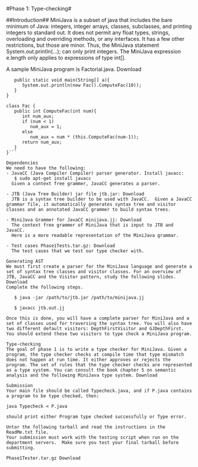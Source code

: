 #Phase 1: Type-checking#

##Introduction##
MiniJava is a subset of java that includes the bare minimum of Java: integers, integer arrays, classes, subclasses, and printing integers to standard out. It does not permit any float types, strings, overloading and overriding methods, or any interfaces. It has a few other restrictions, but those are minor. Thus, the MiniJava statement System.out.println(...); can only print integers. The MiniJava expression e.length only applies to expressions of type int[].

A sample MiniJava program is Factorial.java. Download

```class Factorial{
   public static void main(String[] a){
      System.out.println(new Fac().ComputeFac(10));
   }
}

class Fac {
   public int ComputeFac(int num){
      int num_aux;
      if (num < 1)
         num_aux = 1;
      else
         num_aux = num * (this.ComputeFac(num-1));
      return num_aux;
   }
}```

Dependencies
We need to have the following:
- JavaCC (Java Compiler Compiler) parser generator. Install javacc:
   $ sudo apt-get install javacc
  Given a context free grammer, JavaCC generates a parser.

- JTB (Java Tree Builder) jar file jtb.jar: Download
  JTB is a syntax tree builder to be used with JavaCC.  Given a JavaCC grammar file, it automatically generates syntax tree and visitor classes and an annotated JavaCC grammer to build syntax trees.

- MiniJava Grammer for JavaCC minijava.jj: Download
  The context free grammer of MiniJava that is input to JTB and JavaCC.
  Here is a more readable representation of the MiniJava grammar.

- Test cases Phase1Tests.tar.gz: Download
  The test cases that we test our type checker with.

Generating AST
We must first create a parser for the MiniJava language and generate a set of syntax tree classes and visitor classes. For an overview of JTB, JavaCC and the Visitor pattern, study the following slides. Download
Complete the following steps.

   $ java -jar /path/to/jtb.jar /path/to/minijava.jj

   $ javacc jtb.out.jj

Once this is done, you will have a complete parser for MiniJava and a set of classes used for traversing the syntax tree. You will also have two different default visitors: DepthFirstVisitor and GJDepthFirst. You should extend these two visitors to type check a MiniJava program.

Type-checking
The goal of phase 1 is to write a type checker for MiniJava. Given a program, the type checker checks at compile time that type mismatch does not happen at run time. It either approves or rejects the program. The set of rules that the type checker checks are represented as a type system. You can consult the book chapter 5 on semantic analysis and the following MiniJava type system. Download

Submission
Your main file should be called Typecheck.java, and if P.java contains a program to be type checked, then:

java Typecheck < P.java

should print either Program type checked successfully or Type error.

Untar the following tarball and read the instructions in the ReadMe.txt file.
Your submission must work with the testing script when run on the department servers.  Make sure you test your final tarball before submitting.

Phase1Tester.tar.gz Download
